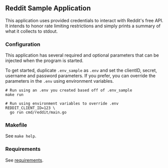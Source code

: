 ## Reddit Sample Application

This application uses provided credentials to interact with Reddit's free API. It intends to 
honor rate limiting restrictions and simply prints a summary of what it collects to stdout.

### Configuration

This application has several required and optional parameters that can be injected when 
the program is started.

To get started, duplicate `.env_sample` as `.env` and set the clientID, secret, username and 
password parameters. If you prefer, you can override the parameters in the `.env` using 
environment variables.

```shell
# Run using an .env you created based off of .env_sample
make run
  
# Run using environment variables to override .env
REDDIT_CLIENT_ID=123 \
  go run cmd/reddit/main.go
```

### Makefile

See `make help`.

### Requirements

See [requirements](./requirements.md).

